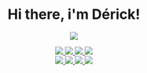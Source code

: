 <div class="markdown-heading">

<h1 align="center" class="heading-element" dir="auto">Hi there, i'm Dérick!</h1>

<p align="center" dir="auto">
    <a href="#">
    <img src="https://github-readme-stats.vercel.app/api?username=deeerick&show_icons=true&count_private=true&theme=dark"/>
</p>

<p align="center" dir="auto">
    <img src="https://img.shields.io/badge/Python-FFD43B?style=for-the-badge&logo=python&logoColor=blue" />
    <img src="https://img.shields.io/badge/Flask-000000?style=for-the-badge&logo=flask&logoColor=white" />
    <img src="https://img.shields.io/badge/Django-092E20?style=for-the-badge&logo=django&logoColor=green" />
    <img src="https://img.shields.io/badge/django%20rest-ff1709?style=for-the-badge&logo=django&logoColor=white" />
    <br>
    <img src="https://img.shields.io/badge/GIT-E44C30?style=for-the-badge&logo=git&logoColor=white" />
    <img src="https://img.shields.io/badge/HTML5-E34F26?style=for-the-badge&logo=html5&logoColor=white" />
    <img src="https://img.shields.io/badge/CSS3-1572B6?style=for-the-badge&logo=css3&logoColor=white" />
    <img src="https://img.shields.io/badge/Bootstrap-563D7C?style=for-the-badge&logo=bootstrap&logoColor=white" />
    <br>
</p>

</div>
